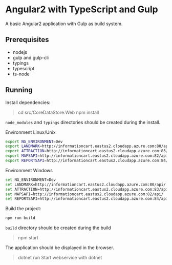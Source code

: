 Angular2 with TypeScript and Gulp
=================================

A basic Angular2 application with Gulp as build system.

Prerequisites
-------------

- nodejs
- gulp and gulp-cli
- typings
- typescript
- ts-node

Running
-------

Install dependencies:

> cd src/CoreDataStore.Web
> npm install

`node_modules` and `typings` directories should be created during the install.

Environment Linux/Unix
```bash
export NG_ENVIRONMENT=Dev
export LANDMARK=http://informationcart.eastus2.cloudapp.azure.com:80/api/
export ATTRACTION=http://informationcart.eastus2.cloudapp.azure.com:83/api/
export MAPSAPI=http://informationcart.eastus2.cloudapp.azure.com:82/api/
export REPORTSAPI=http://informationcart.eastus2.cloudapp.azure.com:84/api/
```

Environment Windows
```bash
set NG_ENVIRONMENT=Dev
set LANDMARK=http://informationcart.eastus2.cloudapp.azure.com:80/api/
set ATTRACTION=http://informationcart.eastus2.cloudapp.azure.com:83/api/
set MAPSAPI=http://informationcart.eastus2.cloudapp.azure.com:82/api/
set REPORTSAPI=http://informationcart.eastus2.cloudapp.azure.com:84/api/
```

Build the project:

```bash
npm run build
```

`build` directory should be created during the build

> npm start

The application should be displayed in the browser.

> dotnet run
Start webservice with dotnet
